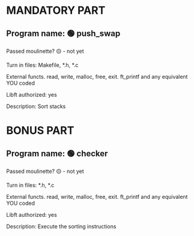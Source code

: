 # MANDATORY PART

 ## Program name: :green_circle: push_swap

 Passed moulinette? :yellow_circle: - not yet

 Turn in files: Makefile, *.h, *.c

 External functs. read, write, malloc, free, exit. ft_printf and any equivalent YOU coded

 Libft authorized: yes

Description: Sort stacks

# BONUS PART

 ## Program name: :green_circle: checker

 Passed moulinette? :yellow_circle: - not yet

 Turn in files: *.h, *.c

 External functs. read, write, malloc, free, exit. ft_printf and any equivalent YOU coded

 Libft authorized: yes

Description: Execute the sorting instructions



